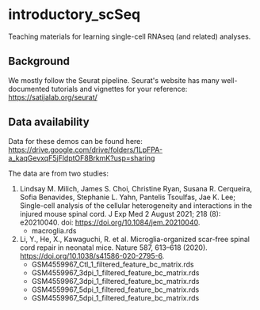 # introductory_scSeq
Teaching materials for learning single-cell RNAseq (and related) analyses.


## Background

We mostly follow the Seurat pipeline. Seurat's website has many well-documented tutorials and vignettes for your reference: https://satijalab.org/seurat/

## Data availability

Data for these demos can be found here: https://drive.google.com/drive/folders/1LpFPA-a_kaqGevxqF5jFldptOF8BrkmK?usp=sharing

The data are from two studies:
1. Lindsay M. Milich, James S. Choi, Christine Ryan, Susana R. Cerqueira, Sofia Benavides, Stephanie L. Yahn, Pantelis Tsoulfas, Jae K. Lee; Single-cell analysis of the cellular heterogeneity and interactions in the injured mouse spinal cord. J Exp Med 2 August 2021; 218 (8): e20210040. doi: https://doi.org/10.1084/jem.20210040.
	* macroglia.rds
2. Li, Y., He, X., Kawaguchi, R. et al. Microglia-organized scar-free spinal cord repair in neonatal mice. Nature 587, 613–618 (2020). https://doi.org/10.1038/s41586-020-2795-6.
	* GSM4559967_Ctl_1_filtered_feature_bc_matrix.rds
	* GSM4559967_3dpi_1_filtered_feature_bc_matrix.rds
	* GSM4559967_3dpi_1_filtered_feature_bc_matrix.rds
	* GSM4559967_5dpi_1_filtered_feature_bc_matrix.rds
	* GSM4559967_5dpi_1_filtered_feature_bc_matrix.rds